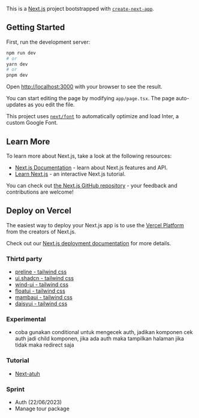 This is a [Next.js](https://nextjs.org/) project bootstrapped with [`create-next-app`](https://github.com/vercel/next.js/tree/canary/packages/create-next-app).

## Getting Started

First, run the development server:

```bash
npm run dev
# or
yarn dev
# or
pnpm dev
```

Open [http://localhost:3000](http://localhost:3000) with your browser to see the result.

You can start editing the page by modifying `app/page.tsx`. The page auto-updates as you edit the file.

This project uses [`next/font`](https://nextjs.org/docs/basic-features/font-optimization) to automatically optimize and load Inter, a custom Google Font.

## Learn More

To learn more about Next.js, take a look at the following resources:

- [Next.js Documentation](https://nextjs.org/docs) - learn about Next.js features and API.
- [Learn Next.js](https://nextjs.org/learn) - an interactive Next.js tutorial.

You can check out [the Next.js GitHub repository](https://github.com/vercel/next.js/) - your feedback and contributions are welcome!

## Deploy on Vercel

The easiest way to deploy your Next.js app is to use the [Vercel Platform](https://vercel.com/new?utm_medium=default-template&filter=next.js&utm_source=create-next-app&utm_campaign=create-next-app-readme) from the creators of Next.js.

Check out our [Next.js deployment documentation](https://nextjs.org/docs/deployment) for more details.

### Thirtd party
- [preline - tailwind css](https://preline.co)
- [ui.shadcn - tailwind css](https://ui.shadcn.com)
- [wind-ui - tailwind css](https://wind-ui.com)
- [floatui - tailwind css](https://floatui.com)
- [mambaui - tailwind css](https://www.mambaui.com)
- [daisyui - tailwind css](https://daisyui.com)

### Experimental
- coba gunakan conditional untuk mengecek auth, jadikan komponen cek auth jadi child komponen, jika ada auth maka tampilkan halaman jika tidak maka redirect saja

### Tutorial
- [Next-atuh](https://codevoweb.com/setup-and-use-nextauth-in-nextjs-13-app-directory/?utm_content=bd-true)

### Sprint
- Auth (22/06/2023)
- Manage tour package